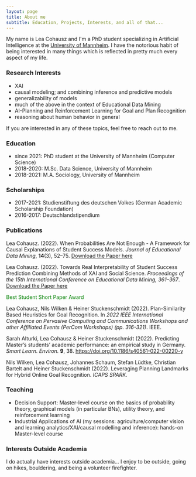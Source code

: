 ```yaml
---
layout: page
title: About me
subtitle: Education, Projects, Interests, and all of that...
---
```


My name is Lea Cohausz and I'm a PhD student specializing in Artificial Intelligence at the <a href="https://www.uni-mannheim.de/dws/people/researchers/phd-students/">University of Mannheim</a>. I have the notorious habit of being interested in many things which is reflected in pretty much every aspect of my life. 


### Research Interests

- XAI
- causal modeling; and combining inference and predictive models
- generalizability of models
- much of the above in the context of Educational Data Mining
- AI-Planning and Reinforcement Learning for Goal and Plan Recognition
- reasoning about human behavior in general

If you are interested in any of these topics, feel free to reach out to me.



### Education

- since 2021: PhD student at the University of Mannheim (Computer Science)
- 2018-2020: M.Sc. Data Science, University of Mannheim
- 2018-2021: M.A. Sociology, University of Mannheim



### Scholarships 

- 2017-2021: Studienstiftung des deutschen Volkes (German Academic Scholarship Foundation)
- 2016-2017: Deutschlandstipendium



### Publications

Lea Cohausz. (2022). When Probabilities Are Not Enough - A Framework for Causal Explanations of Student Success Models. *Journal of Educational Data Mining*, **14**(3), 52–75. <a href="https://doi.org/10.5281/zenodo.6853069">Download the Paper here</a>

Lea Cohausz. (2022). Towards Real Interpretability of Student Success Prediction Combining Methods of XAI and Social Science.
*Proceedings of the 15th International Conference on Educational Data Mining, 361–367*. <a href="https://doi.org/10.5281/zenodo.6853069">Download the Paper here</a> 

<span style="color:green">Best Student Short Paper Award</span>


Lea Cohausz, Nils Wilken & Heiner Stuckenschmidt (2022). Plan-Similarity Based Heuristics for Goal Recognition. In *2022 IEEE International Conference on Pervasive Computing and Communications Workshops and other Affiliated Events (PerCom Workshops) (pp. 316-321)*. IEEE.

Sarah Alturki, Lea Cohausz & Heiner Stuckenschmidt (2022). Predicting Master’s students’ academic performance: an empirical study in Germany. *Smart Learn. Environ.* **9**, 38. https://doi.org/10.1186/s40561-022-00220-y

Nils Wilken, Lea Cohausz, Johannes Schaum, Stefan Lüdtke, Christian Bartelt and Heiner Stuckenschmidt (2022). Leveraging Planning Landmarks for Hybrid Online Goal Recognition. *ICAPS SPARK.*


### Teaching

- Decision Support: Master-level course on the basics of probability theory, graphical models (in particular BNs), utility theory, and reinforcement learning
- Industrial Applications of AI (my sessions: agriculture/computer vision and learning analytics/XAI/causal modelling and inference): hands-on Master-level course 


### Interests Outside Academia

I do actually have interests outside academia... I enjoy to be outside, going on hikes, bouldering, and being a volunteer firefighter.
